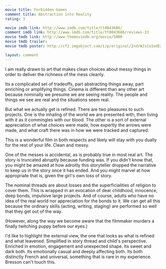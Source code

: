 ```yaml
---
movie title: Forbidden Games
comment title: Abstraction into Reality
rating: 3

movie imdb link: http://www.imdb.com/title/tt0043686/
comment imdb link: http://www.imdb.com/title/tt0043686/reviews-33
movie tmdb link: http://www.themoviedb.org/movie/5000
movie tmdb trailer: 
movie tmdb poster: http://cf2.imgobject.com/t/p/original/2ndrWJiCo1odEZUrEdr9hwrbyXV.jpg

layout: comment
---
```


I am really drawn to art that makes clean choices about messy things in order to deliver the richness of the mess cleanly.

Its a complicated set of tradeoffs, part abstracting things away, part enriching or amplifying things. Cinema is different than any other art because nominally we presume we are seeing reality. The people and things we see are real and the situations seem real.

But what we actually get is refined. There are two pleasures to such projects. One is the inhaling of the world we are presented with, then living with it as it commingles with our blood. The other is a sort of external appreciation of what choices were made, how expertly the arrows were made, and what craft there was in how we were tracked and captured.

This is a wonderful film in both respects and likely will stay with you dually for the rest of your life. Clean and messy.

One of the messes is accidental, as is probably true in most real art. The story is truncated abruptly because funding was. If you didn't know that, you might be amazed at how adroitly this storyteller dropped the narrative to keep us in the story once it has ended. And you might marvel at how appropriate that is, given the girl's own loss of story.

The nominal threads are about losses and the superficialities of religion to cover them. This is wrapped in an evocation of dear childhood, innocence, deep bonds, impulsive large projects. And of course, adults who have no idea of the real world nor appreciation for the bonds to it. We can get all this because the ordinary skills (acting, writing, staging) are performed so well that they get out of the way.

(However, along the way we become aware that the filmmaker murders a finally twitching puppy before our eyes.)

I'd like to highlight the external view, the one that looks as what is refined and what leavened. Simplified in story thread and child's perspective. Enriched in emotion, engagement and unexpected shape. Its sweet and dark both. Its emotionally casual and deeply affecting both. Its both distinctly French and universal, something that is rare in my experience. Bresson can't touch this.